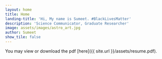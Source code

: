 ```yaml
---
layout: home
title: Home
landing-title: 'Hi, My name is Sumeet. #BlackLivesMatter'
description: 'Science Communicator, Graduate Researcher'
image: assets/images/astro_art.jpg 
author: Sumeet
show_tile: false
---
```


You may view or download the pdf [here]({{ site.url }}/assets/resume.pdf).
